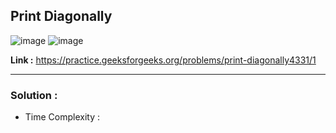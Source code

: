 ## Print Diagonally

![image](https://user-images.githubusercontent.com/23376002/196509243-1e2ff5a4-1122-4716-a718-6a48389973a5.png)
![image](https://user-images.githubusercontent.com/23376002/196509340-1df6424f-2030-43d4-84ca-ade15c7277ae.png)

**Link :** https://practice.geeksforgeeks.org/problems/print-diagonally4331/1

--------------------------------------------------------------------------------------------------------------------------------------------------------


### Solution :

- Time Complexity :

